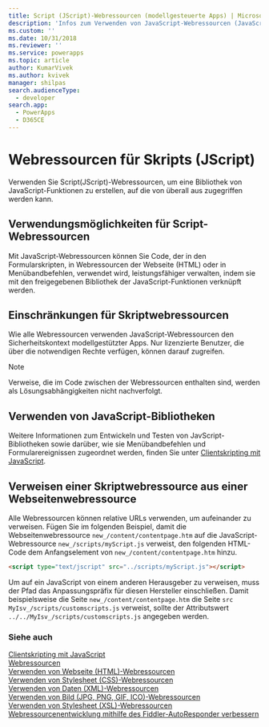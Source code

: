 ```yaml
---
title: Script (JScript)-Webressourcen (modellgesteuerte Apps) | Microsoft Docs
description: 'Infos zum Verwenden von JavaScript-Webressourcen (JavaScript), um eine Bibliothek von JavaScript-Funktionen zu erstellen, auf die von überall aus zugegriffen werden kann.'
ms.custom: ''
ms.date: 10/31/2018
ms.reviewer: ''
ms.service: powerapps
ms.topic: article
author: KumarVivek
ms.author: kvivek
manager: shilpas
search.audienceType:
  - developer
search.app:
  - PowerApps
  - D365CE
---
```

# <a name="script-jscript-web-resources"></a>Webressourcen für Skripts (JScript)

<!-- https://docs.microsoft.com/en-us/dynamics365/customer-engagement/developer/script-jscript-web-resources -->

Verwenden Sie Script(JScript)-Webressourcen, um eine Bibliothek von JavaScript-Funktionen zu erstellen, auf die von überall aus zugegriffen werden kann.  
  
<a name="BKMK_capabilities"></a>   
## <a name="capabilities-of-script-web-resources"></a>Verwendungsmöglichkeiten für Script-Webressourcen  
 Mit JavaScript-Webressourcen können Sie Code, der in den Formularskripten, in Webressourcen der Webseite (HTML) oder in Menübandbefehlen, verwendet wird, leistungsfähiger verwalten, indem sie mit den freigegebenen Bibliothek der JavaScript-Funktionen verknüpft werden.  
  
<a name="BKMK_limitations"></a>   
## <a name="limitations-of-script-web-resources"></a>Einschränkungen für Skriptwebressourcen  
 Wie alle Webressourcen verwenden JavaScript-Webressourcen den Sicherheitskontext modellgestützter Apps. Nur lizenzierte Benutzer, die über die notwendigen Rechte verfügen, können darauf zugreifen.  
  
> [!NOTE]
>  Verweise, die im Code zwischen der Webressourcen enthalten sind, werden als Lösungsabhängigkeiten nicht nachverfolgt.  
  
<a name="BKMK_Using"></a>   
## <a name="using-javascript-libraries"></a>Verwenden von JavaScript-Bibliotheken  
 Weitere Informationen zum Entwickeln und Testen von JavScript-Bibliotheken sowie darüber, wie sie Menübandbefehlen und Formularereignissen zugeordnet werden, finden Sie unter [Clientskripting mit JavaScript](client-scripting.md).  
  
<a name="BKMK_Referencing"></a>   
## <a name="referencing-a-script-web-resource-from-a-webpage-web-resource"></a>Verweisen einer Skriptwebressource aus einer Webseitenwebressource  
 Alle Webressourcen können relative URLs verwenden, um aufeinander zu verweisen. Fügen Sie im folgenden Beispiel, damit die Webseitenwebressource `new_/content/contentpage.htm` auf die JavaScript-Webressource `new_/scripts/myScript.js` verweist, den folgenden HTML-Code dem Anfangselement von `new_/content/contentpage.htm` hinzu.  
  
```html  
<script type="text/jscript" src="../scripts/myScript.js"></script>  
```  
  
 Um auf ein JavaScript von einem anderen Herausgeber zu verweisen, muss der Pfad das Anpassungspräfix für diesen Hersteller einschließen. Damit beispielsweise die Seite `new_/content/contentpage.htm` die Seite `src` `MyIsv_/scripts/customscripts.js` verweist, sollte der Attributswert `../../MyIsv_/scripts/customscripts.js` angegeben werden.  
  
### <a name="see-also"></a>Siehe auch  
 [Clientskripting mit JavaScript](client-scripting.md)   
 [Webressourcen](web-resources.md)   
 [Verwenden von Webseite (HTML)-Webressourcen](webpage-html-web-resources.md)   
 [Verwenden von Stylesheet (CSS)-Webressourcen](css-web-resources.md)   
 [Verwenden von Daten (XML)-Webressourcen](data-xml-web-resources.md)   
 [Verwenden von Bild (JPG, PNG, GIF, ICO)-Webressourcen](image-web-resources.md)   
 [Verwenden von Stylesheet (XSL)-Webressourcen](stylesheet-xsl-web-resources.md)   
 [Webressourcenentwicklung mithilfe des Fiddler-AutoResponder verbessern](streamline-javascript-development-fiddler-autoresponder.md)    

